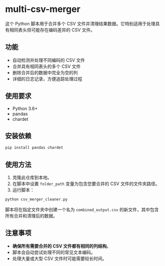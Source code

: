 # multi-csv-merger
这个 Python 脚本用于合并多个 CSV 文件并清理结果数据。它特别适用于处理具有相同表头但可能存在编码差异的 CSV 文件。

## 功能

- 自动检测并处理不同编码的 CSV 文件
- 合并具有相同表头的多个 CSV 文件
- 删除合并后的数据中完全为空的列
- 详细的日志记录，方便追踪处理过程

## 使用要求

- Python 3.6+
- pandas
- chardet

## 安装依赖

```bash
pip install pandas chardet
```

## 使用方法

1. 克隆此仓库到本地。
2. 在脚本中设置 `folder_path` 变量为包含您要合并的 CSV 文件的文件夹路径。
3. 运行脚本：

```bash
python csv_merger_cleaner.py
```
脚本将在指定文件夹中创建一个名为 `combined_output.csv` 的新文件，其中包含所有合并和清理后的数据。

## 注意事项
- **确保所有需要合并的 CSV 文件都有相同的列结构**。
- 脚本会自动尝试处理不同的常见文本编码。
- 处理大量或大型 CSV 文件时可能需要较长时间。
